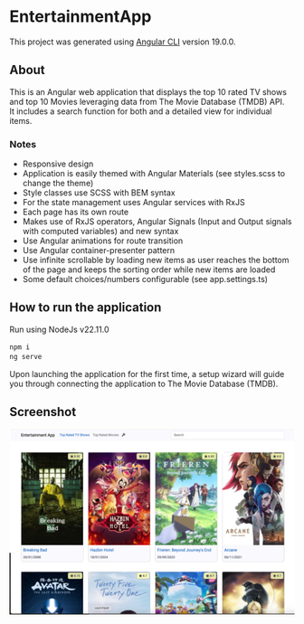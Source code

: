 # EntertainmentApp

This project was generated using [Angular CLI](https://github.com/angular/angular-cli) version 19.0.0.

## About
This is an Angular web application that displays the top 10 rated TV shows and top 10 Movies leveraging data from The Movie Database (TMDB) API. <br />It includes a search function for both and a detailed view for individual items.
### Notes
- Responsive design
- Application is easily themed with Angular Materials (see styles.scss to change the theme)
- Style classes use SCSS with BEM syntax
- For the state management uses Angular services with RxJS
- Each page has its own route
- Makes use of RxJS operators, Angular Signals (Input and Output signals with
  computed variables) and new syntax
- Use Angular animations for route transition
- Use Angular container-presenter pattern
- Use infinite scrollable by loading new items as user reaches the bottom of the page and keeps the sorting order while new items are
  loaded
- Some default choices/numbers configurable (see app.settings.ts)

## How to run the application
Run using NodeJs v22.11.0

```bash
npm i
ng serve
```
Upon launching the application for the first time, a setup wizard will guide you through connecting the application to The Movie Database (TMDB). 

## Screenshot
![Screenshot main application](assets/screenshot-main-app.png)
